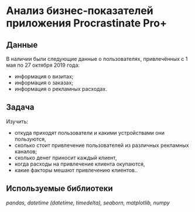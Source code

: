 # Анализ бизнес-показателей приложения Procrastinate Pro+


## Данные

В наличии были следующие данные о пользователях, привлечённых с 1 мая по 27 октября 2019 года:
- информация о визитах;
- информация о заказах;
- информация о рекламных расходах.

## Задача

Изучить:

- откуда приходят пользователи и какими устройствами они пользуются,
- сколько стоит привлечение пользователей из различных рекламных каналов;
- сколько денег приносит каждый клиент,
- когда расходы на привлечение клиента окупаются,
- какие факторы мешают привлечению клиентов..  

## Используемые библиотеки
*pandas, datetime (datetime, timedelta), seaborn, matplotlib, numpy*
